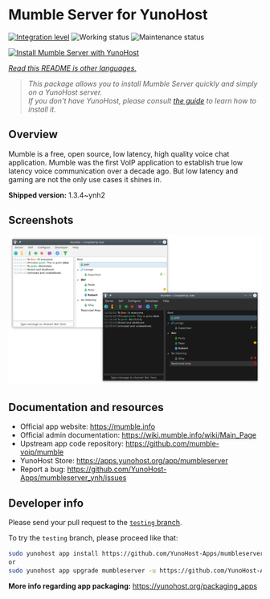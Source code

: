 <!--
N.B.: This README was automatically generated by <https://github.com/YunoHost/apps/tree/master/tools/readme_generator>
It shall NOT be edited by hand.
-->

# Mumble Server for YunoHost

[![Integration level](https://dash.yunohost.org/integration/mumbleserver.svg)](https://dash.yunohost.org/appci/app/mumbleserver) ![Working status](https://ci-apps.yunohost.org/ci/badges/mumbleserver.status.svg) ![Maintenance status](https://ci-apps.yunohost.org/ci/badges/mumbleserver.maintain.svg)

[![Install Mumble Server with YunoHost](https://install-app.yunohost.org/install-with-yunohost.svg)](https://install-app.yunohost.org/?app=mumbleserver)

*[Read this README is other languages.](./ALL_README.md)*

> *This package allows you to install Mumble Server quickly and simply on a YunoHost server.*  
> *If you don't have YunoHost, please consult [the guide](https://yunohost.org/install) to learn how to install it.*

## Overview

Mumble is a free, open source, low latency, high quality voice chat application. Mumble was the first VoIP application to establish true low latency voice communication over a decade ago. But low latency and gaming are not the only use cases it shines in.


**Shipped version:** 1.3.4~ynh2

## Screenshots

![Screenshot of Mumble Server](./doc/screenshots/Mumble.png)

## Documentation and resources

- Official app website: <https://mumble.info>
- Official admin documentation: <https://wiki.mumble.info/wiki/Main_Page>
- Upstream app code repository: <https://github.com/mumble-voip/mumble>
- YunoHost Store: <https://apps.yunohost.org/app/mumbleserver>
- Report a bug: <https://github.com/YunoHost-Apps/mumbleserver_ynh/issues>

## Developer info

Please send your pull request to the [`testing` branch](https://github.com/YunoHost-Apps/mumbleserver_ynh/tree/testing).

To try the `testing` branch, please proceed like that:

```bash
sudo yunohost app install https://github.com/YunoHost-Apps/mumbleserver_ynh/tree/testing --debug
or
sudo yunohost app upgrade mumbleserver -u https://github.com/YunoHost-Apps/mumbleserver_ynh/tree/testing --debug
```

**More info regarding app packaging:** <https://yunohost.org/packaging_apps>
